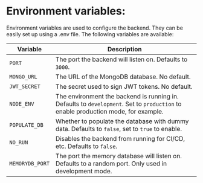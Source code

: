 # Environment variables:
Environment variables are used to configure the backend. They can be easily set up using a .env file. The following variables are available:

Variable | Description
---|---
`PORT` | The port the backend will listen on. Defaults to `3000`.
`MONGO_URL` | The URL of the MongoDB database. No default.
`JWT_SECRET` | The secret used to sign JWT tokens. No default.
`NODE_ENV` | The environment the backend is running in. Defaults to `development`. Set to `production` to enable production mode, for example.
`POPULATE_DB` | Whether to populate the database with dummy data. Defaults to `false`, set to `true` to enable.
`NO_RUN` | Disables the backend from running for CI/CD, etc. Defaults to `false`.
`MEMORYDB_PORT` | The port the memory database will listen on. Defaults to a random port. Only used in development mode.